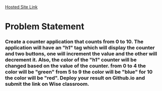 [Hosted Site Link](https://1-10-counter.vercel.app/)

# Problem Statement

### Create a counter application that counts from 0 to 10. The application will have an "h1" tag which will display the counter and two buttons, one will increment the value and the other will decrement it. Also, the color of the "h1" counter will be changed based on the value of the counter. from 0 to 4 the color will be "green" from 5 to 9 the color will be "blue" for 10 the color will be "red". Deploy your result on Github.io and submit the link on Wise classroom.
